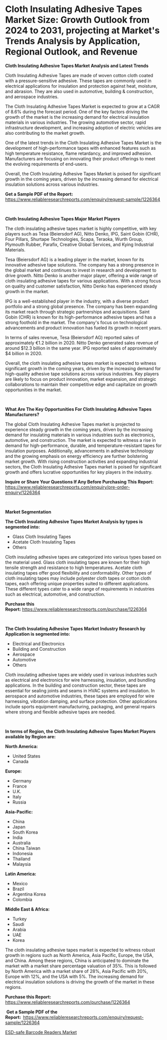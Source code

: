<p><h1>Cloth Insulating Adhesive Tapes Market Size: Growth Outlook from 2024 to 2031, projecting at Market's Trends Analysis by Application, Regional Outlook, and Revenue</h1></p><p><strong>Cloth Insulating Adhesive Tapes Market Analysis and Latest Trends</strong></p>
<p><p>Cloth Insulating Adhesive Tapes are made of woven cotton cloth coated with a pressure-sensitive adhesive. These tapes are commonly used in electrical applications for insulation and protection against heat, moisture, and abrasion. They are also used in automotive, building & construction, and aerospace industries.</p><p>The Cloth Insulating Adhesive Tapes Market is expected to grow at a CAGR of 8.6% during the forecast period. One of the key factors driving the growth of the market is the increasing demand for electrical insulation materials in various industries. The growing automotive sector, rapid infrastructure development, and increasing adoption of electric vehicles are also contributing to the market growth.</p><p>One of the latest trends in the Cloth Insulating Adhesive Tapes Market is the development of high-performance tapes with enhanced features such as high temperature resistance, flame retardancy, and improved adhesion. Manufacturers are focusing on innovating their product offerings to meet the evolving requirements of end-users.</p><p>Overall, the Cloth Insulating Adhesive Tapes Market is poised for significant growth in the coming years, driven by the increasing demand for electrical insulation solutions across various industries.</p></p>
<p><strong>Get a Sample PDF of the Report:&nbsp;</strong> <a href="https://www.reliableresearchreports.com/enquiry/request-sample/1226364">https://www.reliableresearchreports.com/enquiry/request-sample/1226364</a></p>
<p>&nbsp;</p>
<p><strong>Cloth Insulating Adhesive Tapes Major Market Players</strong></p>
<p><p>The cloth insulating adhesive tapes market is highly competitive, with key players such as Tesa (Beiersdorf AG), Nitto Denko, IPG, Saint Gobin (CHR), Four Pillars, Shurtape Technologies, Scapa, Teraoka, Wurth Group, Plymouth Rubber, Parafix, Creative Global Services, and Kying Industrial Materials.</p><p>Tesa (Beiersdorf AG) is a leading player in the market, known for its innovative adhesive tape solutions. The company has a strong presence in the global market and continues to invest in research and development to drive growth. Nitto Denko is another major player, offering a wide range of cloth insulating adhesive tapes for various applications. With a strong focus on quality and customer satisfaction, Nitto Denko has experienced steady growth in the market.</p><p>IPG is a well-established player in the industry, with a diverse product portfolio and a strong global presence. The company has been expanding its market reach through strategic partnerships and acquisitions. Saint Gobin (CHR) is known for its high-performance adhesive tapes and has a strong foothold in the market. The company's focus on technological advancements and product innovation has fueled its growth in recent years.</p><p>In terms of sales revenue, Tesa (Beiersdorf AG) reported sales of approximately €1.2 billion in 2020. Nitto Denko generated sales revenue of around $12.3 billion in the same year. IPG reported sales of approximately $4 billion in 2020.</p><p>Overall, the cloth insulating adhesive tapes market is expected to witness significant growth in the coming years, driven by the increasing demand for high-quality adhesive tape solutions across various industries. Key players are likely to focus on product innovation, market expansion, and strategic collaborations to maintain their competitive edge and capitalize on growth opportunities in the market.</p></p>
<p>&nbsp;</p>
<p><strong>What Are The Key Opportunities For Cloth Insulating Adhesive Tapes Manufacturers?</strong></p>
<p><p>The global Cloth Insulating Adhesive Tapes market is projected to experience steady growth in the coming years, driven by the increasing demand for insulating materials in various industries such as electronics, automotive, and construction. The market is expected to witness a rise in demand for high-performance, durable, and temperature-resistant tapes for insulation purposes. Additionally, advancements in adhesive technology and the growing emphasis on energy efficiency are further bolstering market growth. With rising construction activities and expanding industrial sectors, the Cloth Insulating Adhesive Tapes market is poised for significant growth and offers lucrative opportunities for key players in the industry.</p></p>
<p><strong>Inquire or Share Your Questions If Any Before Purchasing This Report:</strong> <a href="https://www.reliableresearchreports.com/enquiry/pre-order-enquiry/1226364">https://www.reliableresearchreports.com/enquiry/pre-order-enquiry/1226364</a></p>
<p>&nbsp;</p>
<p><strong>Market Segmentation</strong></p>
<p><strong>The Cloth Insulating Adhesive Tapes Market Analysis by types is segmented into:</strong></p>
<p><ul><li>Glass Cloth Insulating Tapes</li><li>Acetate Cloth Insulating Tapes</li><li>Others</li></ul></p>
<p><p>Cloth insulating adhesive tapes are categorized into various types based on the material used. Glass cloth insulating tapes are known for their high tensile strength and resistance to high temperatures. Acetate cloth insulating tapes offer good flexibility and conformability. Other types of cloth insulating tapes may include polyester cloth tapes or cotton cloth tapes, each offering unique properties suited to different applications. These different types cater to a wide range of requirements in industries such as electrical, automotive, and construction.</p></p>
<p><strong>Purchase this Report:&nbsp;</strong><a href="https://www.reliableresearchreports.com/purchase/1226364">https://www.reliableresearchreports.com/purchase/1226364</a></p>
<p>&nbsp;</p>
<p><strong>The Cloth Insulating Adhesive Tapes Market Industry Research by Application is segmented into:</strong></p>
<p><ul><li>Electrical and Electronics</li><li>Building and Construction</li><li>Aerospace</li><li>Automotive</li><li>Others</li></ul></p>
<p><p>Cloth insulating adhesive tapes are widely used in various industries such as electrical and electronics for wire harnessing, insulation, and bundling applications. In the building and construction sector, these tapes are essential for sealing joints and seams in HVAC systems and insulation. In aerospace and automotive industries, these tapes are employed for wire harnessing, vibration damping, and surface protection. Other applications include sports equipment manufacturing, packaging, and general repairs where strong and flexible adhesive tapes are needed.</p></p>
<p>&nbsp;</p>
<p><strong>In terms of Region, the Cloth Insulating Adhesive Tapes Market Players available by Region are:</strong></p>
<p>
    <p> <strong> North America: </strong>
        <ul>
            <li>United States</li>
            <li>Canada</li>
        </ul>
        </p> 
    <p> <strong> Europe: </strong>
        <ul>
            <li>Germany</li>
            <li>France</li>
            <li>U.K.</li>
            <li>Italy</li>
            <li>Russia</li>
        </ul>
        </p> 
    <p> <strong> Asia-Pacific: </strong>
        <ul>
            <li>China</li>
            <li>Japan</li>
            <li>South Korea</li>
            <li>India</li>
            <li>Australia</li>
            <li>China Taiwan</li>
            <li>Indonesia</li>
            <li>Thailand</li>
            <li>Malaysia</li>
        </ul>
        </p> 
    <p> <strong> Latin America: </strong>
        <ul>
            <li>Mexico</li>
            <li>Brazil</li>
            <li>Argentina Korea</li>
            <li>Colombia</li>
        </ul>
        </p> 
    <p> <strong> Middle East & Africa: </strong>
        <ul>
            <li>Turkey</li>
            <li>Saudi</li>
            <li>Arabia</li>
            <li>UAE</li>
            <li>Korea</li>
        </ul>
    </p>
    </p>
<p><p>The cloth insulating adhesive tapes market is expected to witness robust growth in regions such as North America, Asia Pacific, Europe, the USA, and China. Among these regions, China is anticipated to dominate the market with a market share percentage valuation of 35%. This is followed by North America with a market share of 28%, Asia Pacific with 20%, Europe with 12%, and the USA with 5%. The increasing demand for electrical insulation solutions is driving the growth of the market in these regions.</p></p>
<p><strong>Purchase this Report: </strong><a href="https://www.reliableresearchreports.com/purchase/1226364">https://www.reliableresearchreports.com/purchase/1226364</a></p>
<p>&nbsp;<strong>Get a Sample PDF of the Report:&nbsp;&nbsp;</strong><a href="https://www.reliableresearchreports.com/enquiry/request-sample/1226364">https://www.reliableresearchreports.com/enquiry/request-sample/1226364</a></p>
<p><strong></strong></p>
<p><p><a href="https://invited-way-688.notion.site/Global-ESD-safe-Barcode-Readers-Market-by-Types-Applications-and-Major-Players-with-Regional-Grow-6c864102f3cc4e7bb29d11387eeb9cd9">ESD-safe Barcode Readers Market</a></p></p>